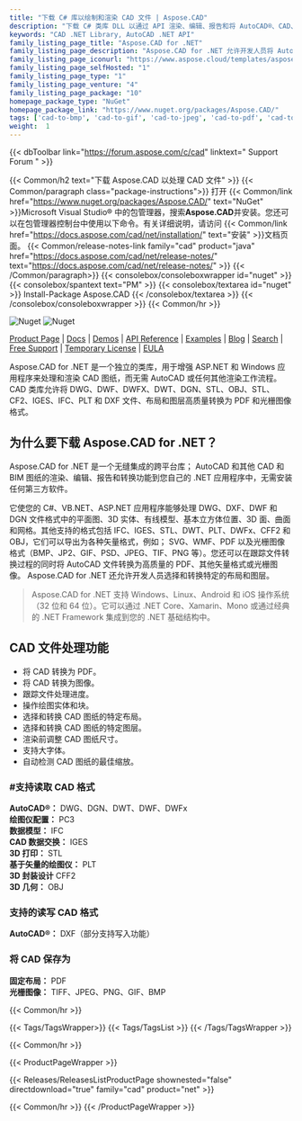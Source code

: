 ```yaml
---
title: "下载 C# 库以绘制和渲染 CAD 文件 | Aspose.CAD"
description: "下载 C# 类库 DLL 以通过 API 渲染、编辑、报告和将 AutoCAD®、CAD、BIM 转换为 PDF 和图像格式。选择和转换特定的布局、图层。"
keywords: "CAD .NET Library, AutoCAD .NET API"
family_listing_page_title: "Aspose.CAD for .NET"
family_listing_page_description: "Aspose.CAD for .NET 允许开发人员将 AutoCAD DWG 和 DXF 以及 DGN、DWF、DWFX、IFC、IGS、IGES、STL、DWT、FBX、CF2、CFF2、OBJ 和其他 CAD 格式文件转换为 PDF、SVG、WMF 和光栅图像。它是原生 API，不需要安装 AutoCAD 或任何其他软件。"
family_listing_page_iconurl: "https://www.aspose.cloud/templates/aspose/App_Themes/V3/images/cad/272x272/aspose_cad-for-net-min.png"
family_listing_page_selfHosted: "1"
family_listing_page_type: "1"
family_listing_page_venture: "4"
family_listing_page_package: "10"
homepage_package_type: "NuGet"
homepage_package_link: "https://www.nuget.org/packages/Aspose.CAD/"
tags: ['cad-to-bmp', 'cad-to-gif', 'cad-to-jpeg', 'cad-to-pdf', 'cad-to-png', 'cad-to-tiff', 'dwf-to-bmp', 'dwf-to-gif', 'dwf-to-jpeg', 'dwf-to-png', 'dwf-to-tiff', 'dwg-to-bmp', 'dwg-to-gif', 'dwg-to-jpeg', 'dwg-to-png', 'dwg-to-tiff', 'dxf-to-bmp', 'dxf-to-gif', 'dxf-to-jpeg', 'dxf-to-png', 'dxf-to-tiff']
weight:  1
---
```


{{< dbToolbar link="https://forum.aspose.com/c/cad" linktext=" Support Forum " >}}

{{< Common/h2 text="下载 Aspose.CAD 以处理 CAD 文件"  >}}
{{< Common/paragraph class="package-instructions">}}
打开
{{< Common/link href="https://www.nuget.org/packages/Aspose.CAD/" text="NuGet"  >}}Microsoft Visual Studio® 中的包管理器，搜索<b>Aspose.CAD</b>并安装。您还可以在包管理器控制台中使用以下命令。有关详细说明，请访问
{{< Common/link href="https://docs.aspose.com/cad/net/installation/" text="安装"  >}}文档页面。
{{< Common/release-notes-link family="cad" product="java" href="https://docs.aspose.com/cad/net/release-notes/" text="https://docs.aspose.com/cad/net/release-notes/"  >}}
{{< /Common/paragraph>}}
{{< consolebox/consoleboxwrapper id="nuget" >}}
       {{< consolebox/spantext text="PM" >}}
       {{< consolebox/textarea id="nuget" >}} Install-Package Aspose.CAD {{< /consolebox/textarea >}}
{{< /consolebox/consoleboxwrapper >}}
{{< Common/hr >}}

![Nuget](https://img.shields.io/nuget/v/Aspose.CAD) ![Nuget](https://img.shields.io/nuget/dt/Aspose.CAD?label=nuget%20downloads)

[Product Page](https://products.aspose.com/cad/net/) | [Docs](https://docs.aspose.com/cad/net/) | [Demos](https://products.aspose.app/cad/family) | [API Reference](https://reference.aspose.com/cad/net/) | [Examples](https://github.com/aspose-cad/Aspose.CAD-for-.NET) | [Blog](https://blog.aspose.com/category/cad/) | [Search](https://search.aspose.com/) | [Free Support](https://forum.aspose.com/c/cad) | [Temporary License](https://purchase.aspose.com/temporary-license) | [EULA](https://about.aspose.com/legal/eula/)

Aspose.CAD for .NET 是一个独立的类库，用于增强 ASP.NET 和 Windows 应用程序来处理和渲染 CAD 图纸，而无需 AutoCAD 或任何其他渲染工作流程。 CAD 类库允许将 DWG、DWF、DWFX、DWT、DGN、STL、OBJ、STL、CF2、IGES、IFC、PLT 和 DXF 文件、布局和图层高质量转换为 PDF 和光栅图像格式。

## 为什么要下载 Aspose.CAD for .NET？

Aspose.CAD for .NET 是一个无缝集成的跨平台库； AutoCAD 和其他 CAD 和 BIM 图纸的渲染、编辑、报告和转换功能到您自己的 .NET 应用程序中，无需安装任何第三方软件。

它使您的 C#、VB.NET、ASP.NET 应用程序能够处理 DWG、DXF、DWF 和 DGN 文件格式中的平面图、3D 实体、有线模型、基本立方体位置、3D 面、曲面和网格。其他支持的格式包括 IFC、IGES、STL、DWT、PLT、DWFx、CFF2 和 OBJ，它们可以导出为各种矢量格式，例如； SVG、WMF、PDF 以及光栅图像格式（BMP、JP2、GIF、PSD、JPEG、TIF、PNG 等）。您还可以在跟踪文件转换过程的同时将 AutoCAD 文件转换为高质量的 PDF、其他矢量格式或光栅图像。 Aspose.CAD for .NET 还允许开发人员选择和转换特定的布局和图层。

> Aspose.CAD for .NET 支持 Windows、Linux、Android 和 iOS 操作系统（32 位和 64 位）。它可以通过 .NET Core、Xamarin、Mono 或通过经典的 .NET Framework 集成到您的 .NET 基础结构中。

## CAD 文件处理功能

- 将 CAD 转换为 PDF。
- 将 CAD 转换为图像。
- 跟踪文件处理进度。
- 操作绘图实体和块。
- 选择和转换 CAD 图纸的特定布局。
- 选择和转换 CAD 图纸的特定图层。
- 渲染前调整 CAD 图纸尺寸。
- 支持大字体。
- 自动检测 CAD 图纸的最佳缩放。

### #支持读取 CAD 格式

**AutoCAD®：** DWG、DGN、DWT、DWF、DWFx\
**绘图仪配置：** PC3\
**数据模型：** IFC\
**CAD 数据交换：** IGES\
**3D 打印：** STL\
**基于矢量的绘图仪：** PLT\
**3D 封装设计** CFF2\
**3D 几何：** OBJ

### 支持的读写 CAD 格式

**AutoCAD®：** DXF（部分支持写入功能）

### 将 CAD 保存为

**固定布局：** PDF\
**光栅图像：** TIFF、JPEG、PNG、GIF、BMP

{{< Common/hr >}}

{{< Tags/TagsWrapper>}}
 {{< Tags/TagsList >}}
{{< /Tags/TagsWrapper >}}

{{< Common/hr >}}

{{< ProductPageWrapper >}}
<!-- ReleasesListProductPage-->
   {{< Releases/ReleasesListProductPage shownested="false"  directdownload="true" family="cad" product="net" >}}
<!-- /ReleasesListProductPage-->
{{< Common/hr >}}
{{< /ProductPageWrapper >}}

